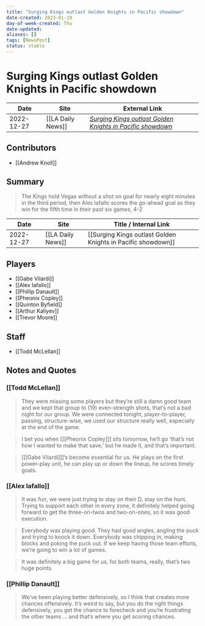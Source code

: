 ```yaml
---
title: "Surging Kings outlast Golden Knights in Pacific showdown"
date-created: 2023-01-19
day-of-week-created: Thu
date-updated: 
aliases: []
tags: [NewsPost]
status: stable
---
```


# Surging Kings outlast Golden Knights in Pacific showdown

| Date       | Site              | External Link                                                                                                                                                |
| ---------- | ----------------- | ------------------------------------------------------------------------------------------------------------------------------------------------------------ |
| 2022-12-27 | [[LA Daily News]] | [*Surging Kings outlast Golden Knights in Pacific showdown*](https://www.dailynews.com/2022/12/27/surging-kings-outlast-golden-knights-in-intense-showdown/) |

## Contributors
- [[Andrew Knoll]]

## Summary
> The Kings hold Vegas without a shot on goal for nearly eight minutes in the third period, then Alex Iafallo scores the go-ahead goal as they win for the fifth time in their past six games, 4-2

| Date       | Site              | Title / Internal Link                                        |
| ---------- | ----------------- | ------------------------------------------------------------ |
| 2022-12-27 | [[LA Daily News]] | [[Surging Kings outlast Golden Knights in Pacific showdown]] |

## Players
- [[Gabe Vilardi]]
- [[Alex Iafallo]]
- [[Phillip Danault]]
- [[Pheonix Copley]]
- [[Quinton Byfield]]
- [[Arthur Kaliyev]]
- [[Trevor Moore]]

## Staff
- [[Todd McLellan]]

## Notes and Quotes
### [[Todd McLellan]]
> They were missing some players but they’re still a damn good team and we kept that group to (19) even-strength shots, that’s not a bad night for our group.
> We were connected tonight, player-to-player, passing, structure-wise, we used our structure really well, especially at the end of the game.

> I bet you when \[[[Pheonix Copley]]] sits tomorrow, he’ll go ‘that’s not how I wanted to make that save,’ but he made it, and that’s important.

> \[[[Gabe Vilardi]]]’s become essential for us. He plays on the first power-play unit, he can play up or down the lineup, he scores timely goals.

### [[Alex Iafallo]]
> It was fun, we were just trying to stay on their D, stay on the hunt. Trying to support each other in every zone, it definitely helped going forward to get the three-on-twos and two-on-ones, so it was good execution.

> Everybody was playing good. They had good angles, angling the puck and trying to knock it down. Everybody was chipping in, making blocks and poking the puck out. If we keep having those team efforts, we’re going to win a lot of games.

> It was definitely a big game for us, for both teams, really, that’s two huge points.

### [[Phillip Danault]]
> We’ve been playing better defensively, so I think that creates more chances offensively. It’s weird to say, but you do the right things defensively, you get the chance to forecheck and you’re frustrating the other teams … and that’s where you get scoring chances.





